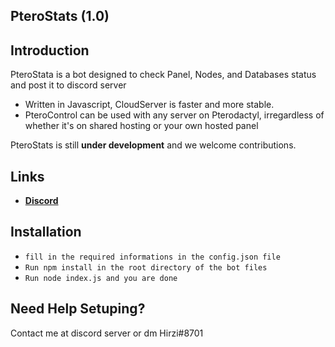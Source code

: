 ## PteroStats (1.0)

## Introduction

PteroStata is a bot designed to check Panel, Nodes, and Databases status and post it to discord server

* Written in Javascript, CloudServer is faster and more stable.
* PteroControl can be used with any server on Pterodactyl, irregardless of whether it's on shared hosting or your own hosted panel

PteroStats is still **under development** and we welcome contributions. 

Links
--------------------

* __[Discord](https://discord.gg/9Z7zpdwATZ)__

Installation
--------------------

- `fill in the required informations in the config.json file`
- `Run npm install in the root directory of the bot files`
- `Run node index.js and you are done`

Need Help Setuping?
--------------------

Contact me at discord server or dm Hirzi#8701
